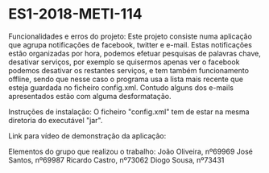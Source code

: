 # ES1-2018-METI-114
Funcionalidades e erros do projeto:
Este projeto consiste numa aplicação que agrupa notificações de facebook, twitter e e-mail. Estas notificações estão organizadas por hora, podemos efetuar pesquisas de palavras chave, desativar serviços, por exemplo se quisermos apenas ver o facebook podemos desativar os restantes serviços, e tem também funcionamento offline, sendo que nesse caso o programa usa a lista mais recente que esteja guardada no ficheiro config.xml.
Contudo alguns dos e-mails apresentados estão com alguma desformatação.

Instruções de instalação:
O ficheiro "config.xml" tem de estar na mesma diretoria do executável "jar".

Link para vídeo de demonstração da aplicação:

Elementos do grupo que realizou o trabalho:
João Oliveira, nº69969
José Santos, nº69987
Ricardo Castro, nº73062
Diogo Sousa, nº73431
